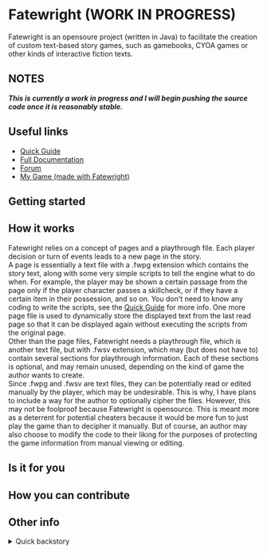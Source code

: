 # Fatewright (WORK IN PROGRESS)
Fatewright is an opensoure project (written in Java) to facilitate the creation of custom text-based story games, such as gamebooks, CYOA games or other kinds of interactive fiction texts.

## NOTES
***This is currently a work in progress and I will begin pushing the source code once it is reasonably stable.***

## Useful links
* [Quick Guide](Quick_Guide.md)
* [Full Documentation]()
* [Forum]()
* [My Game (made with Fatewright)](https://github.com/Senozoid/ZenChron)

## Getting started

## How it works
Fatewright relies on a concept of pages and a playthrough file. Each player decision or turn of events leads to a new page in the story. \
A page is essentially a text file with a .fwpg extension which contains the story text, along with some very simple scripts to tell the engine what to do when. For example, the player may be shown a certain passage from the page only if the player character passes a skillcheck, or if they have a certain item in their possession, and so on. You don't need to know any coding to write the scripts, see the [Quick Guide](Quick_Guide.md) for more info. One more page file is used to dynamically store the displayed text from the last read page so that it can be displayed again without executing the scripts from the original page. \
Other than the page files, Fatewright needs a playthrough file, which is another text file, but with .fwsv extension, which may (but does not have to) contain several sections for playthrough information. Each of these sections is optional, and may remain unused, depending on the kind of game the author wants to create. \
Since .fwpg and .fwsv are text files, they can be potentially read or edited manually by the player, which may be undesirable. This is why, I have plans to include a way for the author to optionally cipher the files. However, this may not be foolproof because Fatewright is opensource. This is meant more as a deterrent for potential cheaters because it would be more fun to just play the game than to decipher it manually. But of course, an author may also choose to modify the code to their liking for the purposes of protecting the game information from manual viewing or editing.

## Is it for you

## How you can contribute

## Other info
<details>
<summary>Quick backstory</summary>
When I was in college, I started making a text adventure game called Zenerian Chronicles. There were tools to help with this, but since at that time I was not aware of any such tools which gave me complete control over the game mechanics, I decided to build the game from scratch using my very limited Java knowledge. As I was writing the code for what would basically be the engine for my game, I realised that to give myself some freedom in the future, I was making the engine somewhat independent of the story. This meant that others could use my engine to turn their own stories into interactive text games. And thus, Fatewright was born.
</details>

